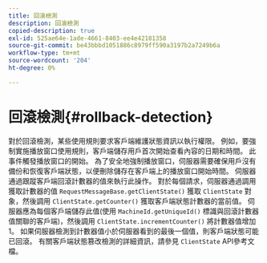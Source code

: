 ```yaml
---
title: 回滾檢測
description: 回滾檢測
copied-description: true
exl-id: 525ae64e-1ade-4661-8403-ee4e42181358
source-git-commit: be43bbbd1051886c8979ff590a3197b2a7249b6a
workflow-type: tm+mt
source-wordcount: '204'
ht-degree: 0%

---
```


# 回滾檢測{#rollback-detection}

對於回滾檢測，某些使用規則要求客戶端維護狀態資訊以執行權限。 例如，要強制實施播放窗口使用規則，客戶端儲存用戶首次開始查看內容的日期和時間。 此事件觸發播放窗口的開始。 為了安全地強制播放窗口，伺服器需要確保用戶沒有備份和恢復客戶端狀態，以便刪除儲存在客戶端上的播放窗口開始時間。 伺服器通過跟蹤客戶端回滾計數器的值來執行此操作。 對於每個請求，伺服器通過調用獲取計數器的值 `RequestMessageBase.getClientState()` 獲取 `ClientState` 對象，然後調用 `ClientState.getCounter()` 獲取客戶端狀態計數器的當前值。 伺服器應為每個客戶端儲存此值(使用 `MachineId.getUniqueId()` 標識與回滾計數器值關聯的客戶端)，然後調用 `ClientState.incrementCounter()` 將計數器值增加1。 如果伺服器檢測到計數器值小於伺服器看到的最後一個值，則客戶端狀態可能已回滾。 有關客戶端狀態篡改檢測的詳細資訊，請參見 `ClientState` API參考文檔。
